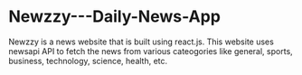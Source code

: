 # Newzzy---Daily-News-App
Newzzy is a news website that is built using react.js. This website uses newsapi API to fetch the news from various cateogories like general, sports, business, technology, science, health, etc.
